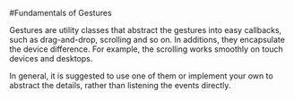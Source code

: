 #Fundamentals of Gestures

Gestures are utility classes that abstract the gestures into easy callbacks, such as drag-and-drop, scrolling and so on. In additions, they encapsulate the device difference. For example, the scrolling works smoothly on touch devices and desktops.

In general, it is suggested to use one of them or implement your own to abstract the details, rather than listening the events directly.
